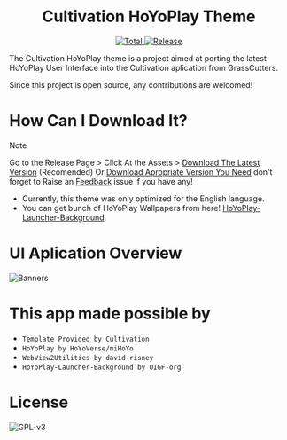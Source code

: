<div align="center">
  <h1 align="center">
    <br/>
    Cultivation HoYoPlay Theme
    <br/>
  </h1>
    <a href="https://github.com/GID0317/SilverMation/releases">
      <img alt="Total" src="https://img.shields.io/github/downloads/GID0317/Cultivation-HoYoPlay-Theme/total?logo=github&style=flat-square&color=1E9BFA">
    </a>
    <a href="https://github.com/GID0317/SilverMation/releases">
      <img alt="Release" src="https://img.shields.io/github/v/release/GID0317/Cultivation-HoYoPlay-Theme?logo=visualstudio&style=flat-square&color=1E9BFA">
    </a>
<div align="center">
</div>
  
  <p align="left">The Cultivation HoYoPlay theme is a project aimed at porting the latest HoYoPlay User Interface into the Cultivation aplication from GrassCutters.</p>
</div>

Since this project is open source, any contributions are welcomed!

# How Can I Download It?
> [!NOTE]
> Go to the Release Page > Click At the Assets > [Download The Latest Version](https://github.com/GID0317/Cultivation-HoYoPlay-Theme/releases/latest "Download The Latest Version") (Recomended) Or [Download Apropriate Version  You Need](https://github.com/GID0317/Cultivation-HoYoPlay-Theme/releases "Download Apropriate Versions You Need") don't forget to Raise an [Feedback](https://github.com/GID0317/Cultivation-HoYoPlay-Theme/issues/new/choose) issue if you have any!

- Currently, this theme was only optimized for the English language.
- You can get bunch of HoYoPlay Wallpapers from here! [HoYoPlay-Launcher-Background](https://github.com/UIGF-org/HoYoPlay-Launcher-Background).

# UI Aplication Overview
![Banners](https://github.com/user-attachments/assets/84351423-cc40-4902-9658-6039c98d19d7)

# This app made possible by
- `Template Provided by Cultivation`
- `HoYoPlay by HoYoVerse/miHoYo`
- `WebView2Utilities by david-risney`
- `HoYoPlay-Launcher-Background by UIGF-org`

# License

![GPL-v3](https://www.gnu.org/graphics/gplv3-127x51.png)
